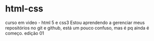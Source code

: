 # html-css
 curso em video - html 5 e css3
Estou aprendendo  a gerenciar meus repositórios no git e github, está um pouco confuso, mas é pq ainda é começo.
edição 01